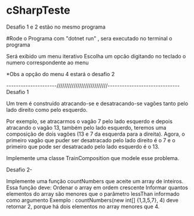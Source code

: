 # cSharpTeste
Desafio 1 e 2 estão no mesmo programa

#Rode o Programa com "dotnet run" , sera executado no terminal o programa

Será exibido um menu iterativo
Escolha um opcão digitando no teclado o numero correspondente ao menu


*Obs a opção do menu  4 estará o desafio 2

---------------------///////////////////////////------------------------------
Desafio 1 

Um trem é construído atracando-se e desatracando-se vagões tanto pelo lado direito como pelo esquerdo.

Por exemplo, se atracarmos o vagão 7 pelo lado esquerdo e depois atracando o vagão 13, também pelo lado esquerdo, teremos uma composição de dois vagões (13 e 7 da esquerda para a direita). Agora, o primeiro vagão que puder ser desatracado pelo lado direito é o 7  e o primeiro que pode ser desatracado pelo lado esquerdo é o 13.

Implemente uma classe TrainComposition que modele esse problema.


Desafio 2-

Implemente uma função countNumbers que aceite um array de inteiros. Essa função deve:
Ordenar o array em ordem crescente
Informar quantos elementos do array são menores que o parâmetro lessThan informado como argumento 
Exemplo : countNumbers(new int[] {1,3,5,7}, 4) deve retornar 2, porque há dois elementos no array menores que 4. 
